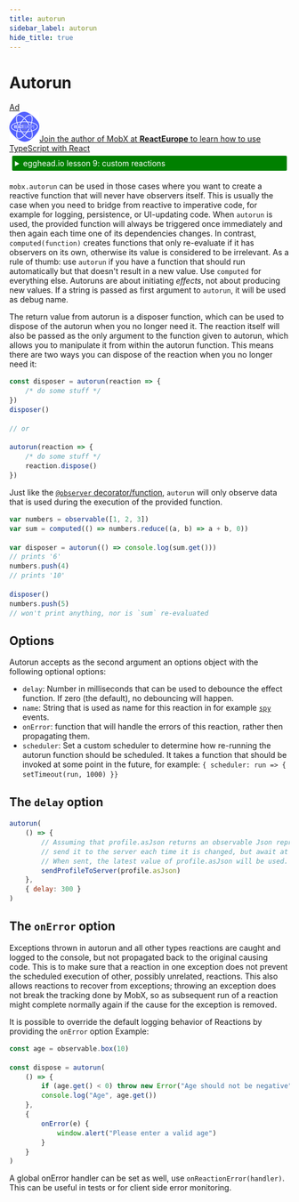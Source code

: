 ```yaml
---
title: autorun
sidebar_label: autorun
hide_title: true
---
```


# Autorun

<div id='codefund' ></div><div class="re_2020"><a class="re_2020_link" href="https://www.react-europe.org/#slot-2149-workshop-typescript-for-react-and-graphql-devs-with-michel-weststrate" target="_blank" rel="sponsored noopener"><div><div class="re_2020_ad" >Ad</div></div><img src="/img/reacteurope.svg"><span>Join the author of MobX at <b>ReactEurope</b> to learn how to use <span class="link">TypeScript with React</span></span></a></div>

<details>
    <summary style="color: white; background:green;padding:5px;margin:5px;border-radius:2px">egghead.io lesson 9: custom reactions</summary>
    <br>
    <div style="padding:5px;">
        <iframe style="border: none;" width=760 height=427  src="https://egghead.io/lessons/react-write-custom-mobx-reactions-with-when-and-autorun/embed" ></iframe>
    </div>
    <a style="font-style:italic;padding:5px;margin:5px;"  href="https://egghead.io/lessons/react-write-custom-mobx-reactions-with-when-and-autorun">Hosted on egghead.io</a>
</details>

`mobx.autorun` can be used in those cases where you want to create a reactive function that will never have observers itself.
This is usually the case when you need to bridge from reactive to imperative code, for example for logging, persistence, or UI-updating code.
When `autorun` is used, the provided function will always be triggered once immediately and then again each time one of its dependencies changes.
In contrast, `computed(function)` creates functions that only re-evaluate if it has
observers on its own, otherwise its value is considered to be irrelevant.
As a rule of thumb: use `autorun` if you have a function that should run automatically but that doesn't result in a new value.
Use `computed` for everything else. Autoruns are about initiating _effects_, not about producing new values.
If a string is passed as first argument to `autorun`, it will be used as debug name.

The return value from autorun is a disposer function, which can be used to dispose of the autorun when you no longer need it. The reaction itself will also be passed as the only argument to the function given to autorun, which allows you to manipulate it from within the autorun function. This means there are two ways you can dispose of the reaction when you no longer need it:

```javascript
const disposer = autorun(reaction => {
    /* do some stuff */
})
disposer()

// or

autorun(reaction => {
    /* do some stuff */
    reaction.dispose()
})
```

Just like the [`@observer` decorator/function](./observer-component.md), `autorun` will only observe data that is used during the execution of the provided function.

```javascript
var numbers = observable([1, 2, 3])
var sum = computed(() => numbers.reduce((a, b) => a + b, 0))

var disposer = autorun(() => console.log(sum.get()))
// prints '6'
numbers.push(4)
// prints '10'

disposer()
numbers.push(5)
// won't print anything, nor is `sum` re-evaluated
```

## Options

Autorun accepts as the second argument an options object with the following optional options:

-   `delay`: Number in milliseconds that can be used to debounce the effect function. If zero (the default), no debouncing will happen.
-   `name`: String that is used as name for this reaction in for example [`spy`](spy.md) events.
-   `onError`: function that will handle the errors of this reaction, rather then propagating them.
-   `scheduler`: Set a custom scheduler to determine how re-running the autorun function should be scheduled. It takes a function that should be invoked at some point in the future, for example: `{ scheduler: run => { setTimeout(run, 1000) }}`

## The `delay` option

```javascript
autorun(
    () => {
        // Assuming that profile.asJson returns an observable Json representation of profile,
        // send it to the server each time it is changed, but await at least 300 milliseconds before sending it.
        // When sent, the latest value of profile.asJson will be used.
        sendProfileToServer(profile.asJson)
    },
    { delay: 300 }
)
```

## The `onError` option

Exceptions thrown in autorun and all other types reactions are caught and logged to the console, but not propagated back to the original causing code.
This is to make sure that a reaction in one exception does not prevent the scheduled execution of other, possibly unrelated, reactions.
This also allows reactions to recover from exceptions; throwing an exception does not break the tracking done by MobX,
so as subsequent run of a reaction might complete normally again if the cause for the exception is removed.

It is possible to override the default logging behavior of Reactions by providing the `onError` option
Example:

```javascript
const age = observable.box(10)

const dispose = autorun(
    () => {
        if (age.get() < 0) throw new Error("Age should not be negative")
        console.log("Age", age.get())
    },
    {
        onError(e) {
            window.alert("Please enter a valid age")
        }
    }
)
```

A global onError handler can be set as well, use `onReactionError(handler)`. This can be useful in tests or for client side error monitoring.
